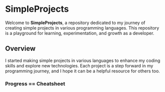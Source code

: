 # SimpleProjects

Welcome to **SimpleProjects**, a repository dedicated to my journey of creating simple projects in various programming languages. This repository is a playground for learning, experimentation, and growth as a developer.

## Overview

I started making simple projects in various languages to enhance my coding skills and explore new technologies. Each project is a step forward in my programming journey, and I hope it can be a helpful resource for others too.

### Progress == Cheatsheet

